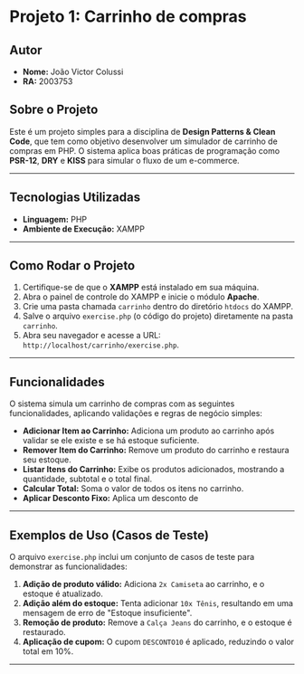 # Projeto 1: Carrinho de compras

## Autor
* **Nome:** João Victor Colussi
* **RA:** 2003753


## Sobre o Projeto
Este é um projeto simples para a disciplina de **Design Patterns & Clean Code**, que tem como objetivo desenvolver um simulador de carrinho de compras em PHP. O sistema aplica boas práticas de programação como **PSR-12**, **DRY** e **KISS** para simular o fluxo de um e-commerce.


---

## Tecnologias Utilizadas
* **Linguagem:** PHP
* **Ambiente de Execução:** XAMPP

---

## Como Rodar o Projeto

1.  Certifique-se de que o **XAMPP** está instalado em sua máquina.
2.  Abra o painel de controle do XAMPP e inicie o módulo **Apache**.
3.  Crie uma pasta chamada `carrinho` dentro do diretório `htdocs` do XAMPP.
4.  Salve o arquivo `exercise.php` (o código do projeto) diretamente na pasta `carrinho`.
5.  Abra seu navegador e acesse a URL: `http://localhost/carrinho/exercise.php`.

---

## Funcionalidades
O sistema simula um carrinho de compras com as seguintes funcionalidades, aplicando validações e regras de negócio simples:
* **Adicionar Item ao Carrinho:** Adiciona um produto ao carrinho após validar se ele existe e se há estoque suficiente.
* **Remover Item do Carrinho:** Remove um produto do carrinho e restaura seu estoque.
* **Listar Itens do Carrinho:** Exibe os produtos adicionados, mostrando a quantidade, subtotal e o total final.
* **Calcular Total:** Soma o valor de todos os itens no carrinho.
* **Aplicar Desconto Fixo:** Aplica um desconto de

---

## Exemplos de Uso (Casos de Teste)

O arquivo `exercise.php` inclui um conjunto de casos de teste para demonstrar as funcionalidades:

1.  **Adição de produto válido:** Adiciona `2x Camiseta` ao carrinho, e o estoque é atualizado.
2.  **Adição além do estoque:** Tenta adicionar `10x Tênis`, resultando em uma mensagem de erro de "Estoque insuficiente".
3.  **Remoção de produto:** Remove a `Calça Jeans` do carrinho, e o estoque é restaurado.
4.  **Aplicação de cupom:** O cupom `DESCONTO10` é aplicado, reduzindo o valor total em 10%.

---
